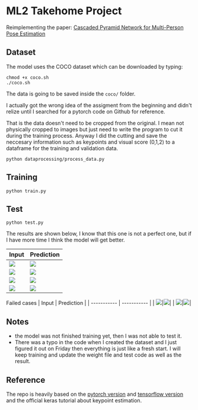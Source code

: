 # ML2 Takehome Project

Reimplementing the paper: [Cascaded Pyramid Network for Multi-Person Pose Estimation](https://arxiv.org/abs/1711.07319)

## Dataset

The model uses the COCO dataset which can be downloaded by typing:

```
chmod +x coco.sh
./coco.sh
```

The data is going to be saved inside the `coco/` folder.

I actually got the wrong idea of the assigment from the beginning and didn't relize until I searched for a pytorch code on Github for reference.

That is the data doesn't need to be cropped from the original. I mean not physically cropped to images but just need to write the program to cut it during the training process.
Anyway I did the cutting and save the neccesary information such as keypoints and visual score (0,1,2) to a dataframe for the training and validation data.

```
python dataprocessing/process_data.py
```

## Training

```
python train.py
```

## Test

```
python test.py
```

The results are shown below, I know that this one is not a perfect one, but if I have more time I think the model will get better.

| Input                            | Prediction                              |
| -------------------------------- | --------------------------------------- |
| ![](test_images/baseball.jpeg)   | ![](test_images/baseball.jpeg_rs.png)   |
| ![](test_images/basketball.jpeg) | ![](test_images/basketball.jpeg_rs.png) |
| ![](test_images/standing.jpeg)   | ![](test_images/standing.jpeg_rs.png)   |
| ![](test_images/yoga3.jpeg)      | ![](test_images/yoga3.jpeg_rs.png)      |

Failed cases
| Input | Prediction |
| ----------- | ----------- |
| ![](test_images/jumping.jpeg)|![](test_images/jumping.jpeg_rs.png)|
| ![](test_images/ronaldo.jpeg)|![](test_images/ronaldo.jpeg_rs.png)|

## Notes

- the model was not finished training yet, then I was not able to test it.
- There was a typo in the code when I created the dataset and I just figured it out on Friday then everything is just like a fresh start. I will keep training and update the weight file and test code as well as the result.

## Reference

The repo is heavily based on the [pytorch version](https://github.com/GengDavid/pytorch-cpn) and [tensorflow version](https://github.com/chenyilun95/tf-cpn) and the official keras tutorial about keypoint estimation.
